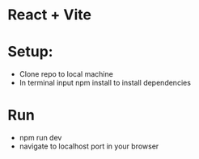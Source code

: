 # React + Vite

# Setup:
- Clone repo to local machine
- In terminal input npm install to install dependencies

# Run
- npm run dev
- navigate to localhost port in your browser
